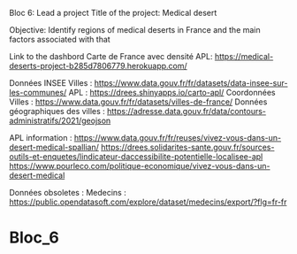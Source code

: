 
Bloc 6: Lead a project Title of the project: Medical desert

Objective: Identify regions of medical deserts in France and the main factors associated with that

Link to the dashbord Carte de France avec densité APL: https://medical-deserts-project-b285d7806779.herokuapp.com/

Données
INSEE Villes : https://www.data.gouv.fr/fr/datasets/data-insee-sur-les-communes/ APL : https://drees.shinyapps.io/carto-apl/ Coordonnées Villes : https://www.data.gouv.fr/fr/datasets/villes-de-france/ Données géographiques des villes : https://adresse.data.gouv.fr/data/contours-administratifs/2021/geojson

APL information : https://www.data.gouv.fr/fr/reuses/vivez-vous-dans-un-desert-medical-spallian/ https://drees.solidarites-sante.gouv.fr/sources-outils-et-enquetes/lindicateur-daccessibilite-potentielle-localisee-apl https://www.pourleco.com/politique-economique/vivez-vous-dans-un-desert-medical

Données obsoletes : Medecins : https://public.opendatasoft.com/explore/dataset/medecins/export/?flg=fr-fr




# Bloc_6
